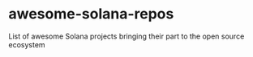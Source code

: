 # awesome-solana-repos
List of awesome Solana projects bringing their part to the open source ecosystem
